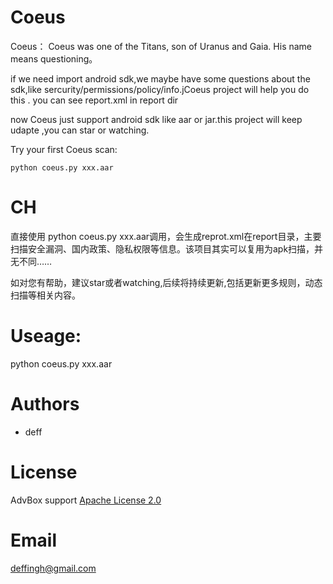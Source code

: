 # Coeus

Coeus：
  Coeus was one of the Titans, son of Uranus and Gaia. His name means questioning。
  
  if we need import android sdk,we maybe have some questions about the sdk,like sercurity/permissions/policy/info.jCoeus project will help you do this .
  you can see report.xml in report dir

  
  now Coeus just support android sdk like aar or jar.this project will keep udapte ,you can star or watching.
  
Try your first Coeus scan:
    
    python coeus.py xxx.aar

# CH

  直接使用 python coeus.py xxx.aar调用，会生成reprot.xml在report目录，主要扫描安全漏洞、国内政策、隐私权限等信息。该项目其实可以复用为apk扫描，并无不同……
  
  如对您有帮助，建议star或者watching,后续将持续更新,包括更新更多规则，动态扫描等相关内容。
 
# Useage:
  python coeus.py xxx.aar

# Authors

- deff

# License

AdvBox support [Apache License 2.0](https://github.com/baidu/AdvBox/blob/master/LICENSE)

# Email
  deffingh@gmail.com
